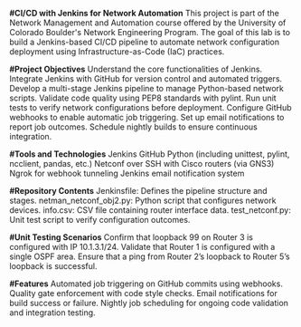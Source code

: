 **#CI/CD with Jenkins for Network Automation**
This project is part of the Network Management and Automation course offered by the University of Colorado Boulder's Network Engineering Program. The goal of this lab is to build a Jenkins-based CI/CD pipeline to automate network configuration deployment using Infrastructure-as-Code (IaC) practices.

**#Project Objectives**
Understand the core functionalities of Jenkins.
Integrate Jenkins with GitHub for version control and automated triggers.
Develop a multi-stage Jenkins pipeline to manage Python-based network scripts.
Validate code quality using PEP8 standards with pylint.
Run unit tests to verify network configurations before deployment.
Configure GitHub webhooks to enable automatic job triggering.
Set up email notifications to report job outcomes.
Schedule nightly builds to ensure continuous integration.

**#Tools and Technologies**
Jenkins
GitHub
Python (including unittest, pylint, ncclient, pandas, etc.)
Netconf over SSH with Cisco routers (via GNS3)
Ngrok for webhook tunneling
Jenkins email notification system

**#Repository Contents**
Jenkinsfile: Defines the pipeline structure and stages.
netman_netconf_obj2.py: Python script that configures network devices.
info.csv: CSV file containing router interface data.
test_netconf.py: Unit test script to verify configuration outcomes.

**#Unit Testing Scenarios**
Confirm that loopback 99 on Router 3 is configured with IP 10.1.3.1/24.
Validate that Router 1 is configured with a single OSPF area.
Ensure that a ping from Router 2’s loopback to Router 5’s loopback is successful.

**#Features**
Automated job triggering on GitHub commits using webhooks.
Quality gate enforcement with code style checks.
Email notifications for build success or failure.
Nightly job scheduling for ongoing code validation and integration testing.
